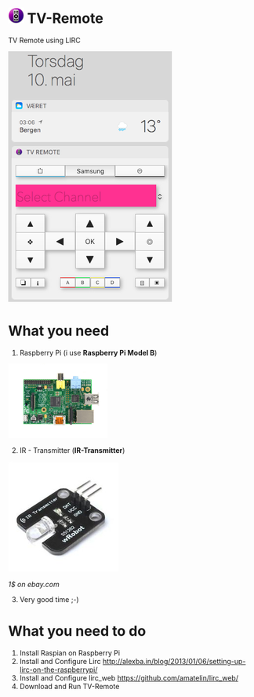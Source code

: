 # ![Logo](/TV%20Remote/Assets.xcassets/AppIcon.appiconset/macOS_32pt_%401x.png) TV-Remote
TV Remote using LIRC

![Screenshot of TV-Remote](https://github.com/bjarnet3/TV-Remote/blob/master/_resources/Screenshot_of_TV-Remote.png) 

# What you need
1. Raspberry Pi (i use **Raspberry Pi Model B**)

<img src="/_resources/raspberry-pi-rev_b.jpg" width="40%" height="40%" />

2. IR - Transmitter (**IR-Transmitter**)

![Single IR-Transmitter](/_resources/ir-transmitter.jpg) 

*1$ on ebay.com*

3. Very good time ;-)

# What you need to do
1. Install Raspian on Raspberry Pi
2. Install and Configure Lirc
http://alexba.in/blog/2013/01/06/setting-up-lirc-on-the-raspberrypi/
3. Install and Configure lirc_web
https://github.com/amatelin/lirc_web/
4. Download and Run TV-Remote
